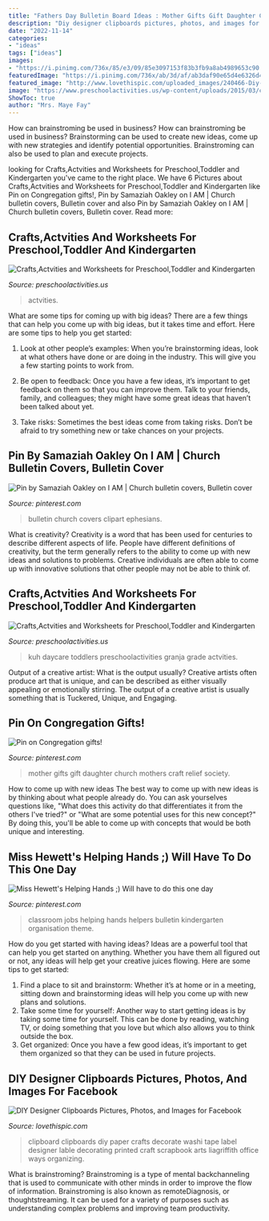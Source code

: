 ```yaml
---
title: "Fathers Day Bulletin Board Ideas : Mother Gifts Gift Daughter Church Mothers Craft Relief Society"
description: "Diy designer clipboards pictures, photos, and images for facebook"
date: "2022-11-14"
categories:
- "ideas"
tags: ["ideas"]
images:
- "https://i.pinimg.com/736x/85/e3/09/85e3097153f83b3fb9a8ab4989653c90.jpg"
featuredImage: "https://i.pinimg.com/736x/ab/3d/af/ab3daf90e65d4e6326d4809c19393245--classroom-jobs-board-bulletin-boards.jpg"
featured_image: "http://www.lovethispic.com/uploaded_images/240466-Diy-Designer-Clipboards.jpg"
image: "https://www.preschoolactivities.us/wp-content/uploads/2015/03/cow-bulletin-board-ideas-1.jpg"
ShowToc: true
author: "Mrs. Maye Fay"
---
```



How can brainstroming be used in business?
How can brainstroming be used in business? Brainstorming can be used to create new ideas, come up with new strategies and identify potential opportunities. Brainstroming can also be used to plan and execute projects.

	

		
looking for Crafts,Actvities and Worksheets for Preschool,Toddler and Kindergarten you've came to the right place. We have 6 Pictures about Crafts,Actvities and Worksheets for Preschool,Toddler and Kindergarten like Pin on Congregation gifts!, Pin by Samaziah Oakley on I AM | Church bulletin covers, Bulletin cover and also Pin by Samaziah Oakley on I AM | Church bulletin covers, Bulletin cover. Read more:
		
    
## Crafts,Actvities And Worksheets For Preschool,Toddler And Kindergarten

<img loading=lazy src="https://www.preschoolactivities.us/wp-content/uploads/2015/01/paper-plate-octopus-craft.jpg" onerror="this.onerror=null;this.src='https://tse4.mm.bing.net/th?id=OIP.xaQvWssiO7yBeXhuNSJEfgHaJ3&amp;pid=15.1';" alt="Crafts,Actvities and Worksheets for Preschool,Toddler and Kindergarten">

_Source: preschoolactivities.us_

>actvities. 

	

What are some tips for coming up with big ideas?
There are a few things that can help you come up with big ideas, but it takes time and effort. Here are some tips to help you get started:
1. Look at other people’s examples: When you’re brainstorming ideas, look at what others have done or are doing in the industry. This will give you a few starting points to work from.

2. Be open to feedback: Once you have a few ideas, it’s important to get feedback on them so that you can improve them. Talk to your friends, family, and colleagues; they might have some great ideas that haven’t been talked about yet.

3. Take risks: Sometimes the best ideas come from taking risks. Don’t be afraid to try something new or take chances on your projects.

    
## Pin By Samaziah Oakley On I AM | Church Bulletin Covers, Bulletin Cover

<img loading=lazy src="https://i.pinimg.com/736x/10/06/4b/10064bda8b11504ede9bc11b919c00cf--clipart-ephesians-.jpg" onerror="this.onerror=null;this.src='https://tse3.mm.bing.net/th?id=OIP.wFvkCHRLtS2hqNvXChpjrgHaLR&amp;pid=15.1';" alt="Pin by Samaziah Oakley on I AM | Church bulletin covers, Bulletin cover">

_Source: pinterest.com_

>bulletin church covers clipart ephesians. 

	

What is creativity?
Creativity is a word that has been used for centuries to describe different aspects of life. People have different definitions of creativity, but the term generally refers to the ability to come up with new ideas and solutions to problems. Creative individuals are often able to come up with innovative solutions that other people may not be able to think of.

    
## Crafts,Actvities And Worksheets For Preschool,Toddler And Kindergarten

<img loading=lazy src="https://www.preschoolactivities.us/wp-content/uploads/2015/03/cow-bulletin-board-ideas-1.jpg" onerror="this.onerror=null;this.src='https://tse1.mm.bing.net/th?id=OIP.j4yzzjE_Y08yvE8nk0LMyQHaLH&amp;pid=15.1';" alt="Crafts,Actvities and Worksheets for Preschool,Toddler and Kindergarten">

_Source: preschoolactivities.us_

>kuh daycare toddlers preschoolactivities granja grade actvities. 

	

Output of a creative artist: What is the output usually?
Creative artists often produce art that is unique, and can be described as either visually appealing or emotionally stirring. The output of a creative artist is usually something that is Tuckered, Unique, and Engaging.

    
## Pin On Congregation Gifts!

<img loading=lazy src="https://i.pinimg.com/736x/85/e3/09/85e3097153f83b3fb9a8ab4989653c90.jpg" onerror="this.onerror=null;this.src='https://tse3.mm.bing.net/th?id=OIP.Bkfclwzr0n-DPAaHF7-8PQHaNK&amp;pid=15.1';" alt="Pin on Congregation gifts!">

_Source: pinterest.com_

>mother gifts gift daughter church mothers craft relief society. 

	

How to come up with new ideas
The best way to come up with new ideas is by thinking about what people already do. You can ask yourselves questions like, "What does this activity do that differentiates it from the others I've tried?" or "What are some potential uses for this new concept?" By doing this, you'll be able to come up with concepts that would be both unique and interesting.

    
## Miss Hewett&#039;s Helping Hands ;) Will Have To Do This One Day

<img loading=lazy src="https://i.pinimg.com/736x/ab/3d/af/ab3daf90e65d4e6326d4809c19393245--classroom-jobs-board-bulletin-boards.jpg" onerror="this.onerror=null;this.src='https://tse1.mm.bing.net/th?id=OIP.NRFz7lXAWQrNoyk8oZtVjgHaJ3&amp;pid=15.1';" alt="Miss Hewett&#039;s Helping Hands ;) Will have to do this one day">

_Source: pinterest.com_

>classroom jobs helping hands helpers bulletin kindergarten organisation theme. 

	

How do you get started with having ideas?
Ideas are a powerful tool that can help you get started on anything. Whether you have them all figured out or not, any ideas will help get your creative juices flowing. Here are some tips to get started: 
1. Find a place to sit and brainstorm: Whether it’s at home or in a meeting, sitting down and brainstorming ideas will help you come up with new plans and solutions. 
2. Take some time for yourself: Another way to start getting ideas is by taking some time for yourself. This can be done by reading, watching TV, or doing something that you love but which also allows you to think outside the box. 
3. Get organized: Once you have a few good ideas, it’s important to get them organized so that they can be used in future projects.

    
## DIY Designer Clipboards Pictures, Photos, And Images For Facebook

<img loading=lazy src="http://www.lovethispic.com/uploaded_images/240466-Diy-Designer-Clipboards.jpg" onerror="this.onerror=null;this.src='https://tse3.mm.bing.net/th?id=OIP.3WuaFjyuSXbPg3fa1oTHzQHaP2&amp;pid=15.1';" alt="DIY Designer Clipboards Pictures, Photos, and Images for Facebook">

_Source: lovethispic.com_

>clipboard clipboards diy paper crafts decorate washi tape label designer lable decorating printed craft scrapbook arts liagriffith office ways organizing. 

	

What is brainstroming?
Brainstroming is a type of mental backchanneling that is used to communicate with other minds in order to improve the flow of information. Brainstroming is also known as remoteDiagnosis, or thoughtstreaming. It can be used for a variety of purposes such as understanding complex problems and improving team productivity.

